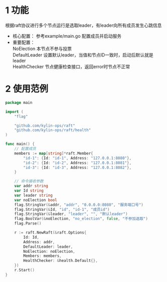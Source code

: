 # 1 功能
根据raft协议进行多个节点运行是选取leader，有leader向所有成员发生心跳信息

- 核心配置： 参考example/main.go 配置成员并启动服务
- 重要配置：<br />
    NoElection       本节点不参与投票 <br />
	DefaultLeader    设置默认leader，当值和节点ID一致时，启动后默认就是leader<br />
	HealthChecker    节点健康检查接口，返回error时节点不正常<br />

# 2 使用范例
```go
package main

import (
	"flag"

	"github.com/kylin-ops/raft"
	"github.com/kylin-ops/raft/health"
)

func main() {
	// 配置成员
	members := map[string]*raft.Member{
		"id-1": {Id: "id-1", Address: "127.0.0.1:8080"},
		"id-2": {Id: "id-2", Address: "127.0.0.1:8081"},
		"id-3": {Id: "id-3", Address: "127.0.0.1:8082"},
	}

	// 命令接收参数
	var addr string
	var Id string
	var leader string
	var noElection bool
	flag.StringVar(&addr, "addr", "0.0.0.0:8080", "服务端口号")
	flag.StringVar(&Id, "id", "id-1", "成员id")
	flag.StringVar(&leader, "leader", "", "默认leader")
	flag.BoolVar(&noElection, "no_election", false, "不参加选取")
	flag.Parse()

	r := raft.NewRaft(&raft.Options{
		Id: Id,
		Address: addr,
		DefaultLeader: leader,
		NoElection: noElection,
		Members: members,
		HealthChecker: &health.Default{},
	})
	r.Start()
}

```